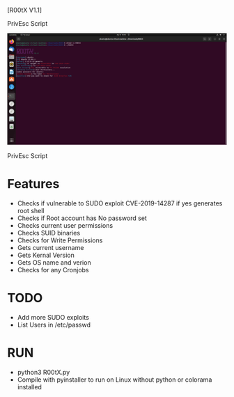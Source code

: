 
[R00tX V1.1]

PrivEsc Script

<img src="https://github.com/darkseid-security/R00tX/blob/main/img/R00tX2.png">

PrivEsc Script

Features
============
 + Checks if vulnerable to SUDO exploit CVE-2019-14287 if yes generates root shell
 + Checks if Root account has No password set
 + Checks current user permissions
 + Checks SUID binaries
 + Checks for Write Permissions 
 + Gets current username
 + Gets Kernal Version
 + Gets OS name and verion
 + Checks for any Cronjobs
 
TODO
============
 + Add more SUDO exploits
 + List Users in /etc/passwd
 
RUN
============
 + python3 R00tX.py
 + Compile with pyinstaller to run on Linux without python or colorama installed
